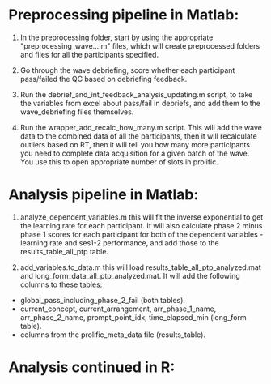 # Preprocessing pipeline in Matlab:

1. In the preprocessing folder, start by using the appropriate "preprocessing_wave....m" files, 
which will create preprocessed folders and files for all the participants specified.

2. Go through the wave debriefing, score whether each participant pass/failed the QC based
on debriefing feedback.

3. Run the debrief_and_int_feedback_analysis_updating.m script, to take the variables 
from excel about pass/fail in debriefs, and add them to the wave_debriefing files
 themselves.

4. Run the wrapper_add_recalc_how_many.m script. This will add the wave data to the 
combined data of all the participants, then it will recalculate outliers based on RT,
 then it will tell you how many more participants you need to complete data acquisition
 for a given batch of the wave. You use this to open appropriate number of slots in 
prolific.

# Analysis pipeline in Matlab:

1. analyze_dependent_variables.m this will fit the inverse exponential to get 
the learning rate for each participant. It will also calculate phase 2 minus
 phase 1 scores for each participant for both of the dependent variables - 
learning rate and ses1-2 performance, and add those to the results_table_all_ptp table. 

2. add_variables.to_data.m this will load results_table_all_ptp_analyzed.mat 
and long_form_data_all_ptp_analyzed.mat. It will add the following columns to 
these tables: 
- global_pass_including_phase_2_fail (both tables).
- current_concept, current_arrangement, arr_phase_1_name, arr_phase_2_name, 
prompt_point_idx, time_elapsed_min (long_form table).
- columns from the prolific_meta_data file (results_table).

# Analysis continued in R: